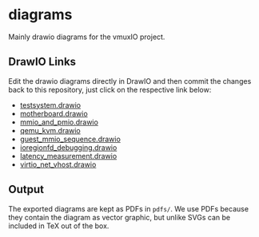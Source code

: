 # diagrams
Mainly drawio diagrams for the vmuxIO project.

## DrawIO Links
Edit the drawio diagrams directly in DrawIO and then commit the changes back to this repository, just click on the respective link below:
- [testsystem.drawio](https://app.diagrams.net/?mode=github#HvmuxIO%2Fdiagrams%2Fmain%2Ftestsystem.drawio)
- [motherboard.drawio](https://app.diagrams.net/?mode=github#HvmuxIO%2Fdiagrams%2Fmain%2Fmotherboard.drawio)
- [mmio_and_pmio.drawio](https://app.diagrams.net/?mode=github#HvmuxIO%2Fdiagrams%2Fmain%2Fmmio_and_pmio.drawio)
- [qemu_kvm.drawio](https://app.diagrams.net/?mode=github#HvmuxIO%2Fdiagrams%2Fmain%2Fqemu_kvm.drawio)
- [guest_mmio_sequence.drawio](https://app.diagrams.net/?mode=github#HvmuxIO%2Fdiagrams%2Fmain%2Fguest_mmio_sequence.drawio)
- [ioregionfd_debugging.drawio](https://app.diagrams.net/?mode=github#HvmuxIO%2Fdiagrams%2Fmain%2Fioregionfd_debugging.drawio)
- [latency_measurement.drawio](https://app.diagrams.net/?mode=github#HvmuxIO%2Fdiagrams%2Fmain%2Flatency_measurement.drawio)
- [virtio_net_vhost.drawio](https://app.diagrams.net/?mode=github#HvmuxIO%2Fdiagrams%2Fmain%2Fvirtio_net_vhost.drawio)

## Output
The exported diagrams are kept as PDFs in `pdfs/`. We use PDFs because they contain the diagram as vector graphic, but unlike SVGs can be included in TeX out of the box.
